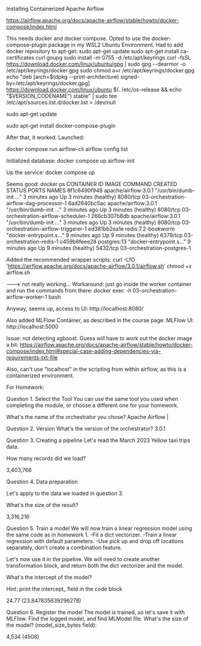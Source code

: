 Installing Containerized Apache Airflow

https://airflow.apache.org/docs/apache-airflow/stable/howto/docker-compose/index.html

This needs docker and docker compose. Opted to use the docker-compose-plugin package in my WSL2 Ubuntu Environment. 
Had to add docker repository to apt-get:
sudo apt-get update
sudo apt-get install ca-certificates curl gnupg
sudo install -m 0755 -d /etc/apt/keyrings
curl -fsSL https://download.docker.com/linux/ubuntu/gpg | sudo gpg --dearmor -o /etc/apt/keyrings/docker.gpg
sudo chmod a+r /etc/apt/keyrings/docker.gpg
echo "deb [arch=$(dpkg --print-architecture) signed-by=/etc/apt/keyrings/docker.gpg] https://download.docker.com/linux/ubuntu $(. /etc/os-release && echo "$VERSION_CODENAME") stable" | sudo tee /etc/apt/sources.list.d/docker.list > /dev/null

sudo apt-get update

sudo apt-get install docker-compose-plugin

After that, it worked. Launched:

docker compose run airflow-cli airflow config list

Initialized database:
docker compose up airflow-init

Up the service:
docker compose up

Seems good:
docker ps
CONTAINER ID   IMAGE                  COMMAND                  CREATED         STATUS                   PORTS      NAMES
8f1c6490f948   apache/airflow:3.0.1   "/usr/bin/dumb-init …"   3 minutes ago   Up 3 minutes (healthy)   8080/tcp   03-orchestration-airflow-dag-processor-1
6ad2640bc5ac   apache/airflow:3.0.1   "/usr/bin/dumb-init …"   3 minutes ago   Up 3 minutes (healthy)   8080/tcp   03-orchestration-airflow-scheduler-1
266cb307b8db   apache/airflow:3.0.1   "/usr/bin/dumb-init …"   3 minutes ago   Up 3 minutes (healthy)   8080/tcp   03-orchestration-airflow-triggerer-1
ed381bb2ea1e   redis:7.2-bookworm     "docker-entrypoint.s…"   9 minutes ago   Up 9 minutes (healthy)   6379/tcp   03-orchestration-redis-1
c459b8feee28   postgres:13            "docker-entrypoint.s…"   9 minutes ago   Up 9 minutes (healthy)   5432/tcp   03-orchestration-postgres-1


Added the recommended wrapper scripts:
curl -LfO 'https://airflow.apache.org/docs/apache-airflow/3.0.1/airflow.sh'
chmod +x airflow.sh

---> not really working...
Workaround: just go inside the worker container and run the commands from there:
docker exec -it 03-orchestration-airflow-worker-1 bash

Anyway, seems up, access to UI:
http://localhost:8080/



Also added MLFlow Container, as described in the course page:
MLFlow UI:
http://localhost:5000


Issue: not detecting xgboost.
Guess will have to work out the docker image a bit:
https://airflow.apache.org/docs/apache-airflow/stable/howto/docker-compose/index.html#special-case-adding-dependencies-via-requirements-txt-file

Also, can't use "localhost" in the scripting from within airflow, as this is a containerized environment.

For Homework:

Question 1. Select the Tool
You can use the same tool you used when completing the module, or choose a different one for your homework.

What's the name of the orchestrator you chose?
Apache Airflow              |                     

Question 2. Version
What's the version of the orchestrator?
3.0.1 

Question 3. Creating a pipeline
Let's read the March 2023 Yellow taxi trips data.

How many records did we load?

3,403,766

Question 4. Data preparation

Let's apply to the data we loaded in question 3.

What's the size of the result?

3,316,216


Question 5. Train a model
We will now train a linear regression model using the same code as in homework 1.
-Fit a dict vectorizer.
-Train a linear regression with default parameters.
-Use pick up and drop off locations separately, don't create a combination feature.

Let's now use it in the pipeline. We will need to create another transformation block, and return both the dict vectorizer and the model.

What's the intercept of the model?

Hint: print the intercept_ field in the code block

24.77 (23.847835639296278)


Question 6. Register the model
The model is trained, so let's save it with MLFlow.
Find the logged model, and find MLModel file. What's the size of the model? (model_size_bytes field):

4,534 (4508)
